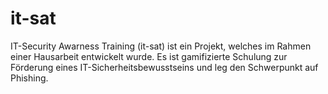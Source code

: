 # it-sat
IT-Security Awarness Training (it-sat) ist ein Projekt, welches im Rahmen einer Hausarbeit entwickelt wurde. Es ist gamifizierte Schulung zur Förderung eines IT-Sicherheitsbewusstseins und leg den Schwerpunkt auf Phishing.
